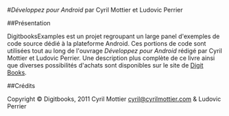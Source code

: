 #*Développez pour Android* par Cyril Mottier et Ludovic Perrier

##Présentation

DigitbooksExamples est un projet regroupant un large panel d'exemples de code source dédié à la plateforme Android. Ces portions de code sont utilisées tout au long de l'ouvrage *Développez pour Android* rédigé par Cyril Mottier et Ludovic Perrier.
Une description plus complète de ce livre ainsi que diverses possibilités d'achats sont disponibles sur le site de [Digit Books][digitbooks_android].

##Crédits

Copyright © Digitbooks, 2011
Cyril Mottier <cyril@cyrilmottier.com> & Ludovic Perrier

[digitbooks_android]: http://www.digitbooks.fr/catalogue/9782815002028.html

